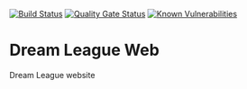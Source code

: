 [![Build Status](https://dev.azure.com/johnwatson484/John%20D%20Watson/_apis/build/status/Dream%20League%20Web?branchName=master)](https://dev.azure.com/johnwatson484/John%20D%20Watson/_build/latest?definitionId=42&branchName=master)
[![Quality Gate Status](https://sonarcloud.io/api/project_badges/measure?project=johnwatson484_dream-league-web&metric=alert_status)](https://sonarcloud.io/dashboard?id=johnwatson484_dream-league-web)
[![Known Vulnerabilities](https://snyk.io/test/github/johnwatson484/dream-league-web/badge.svg)](https://snyk.io/test/github/johnwatson484/dream-league-web)
# Dream League Web
Dream League website
